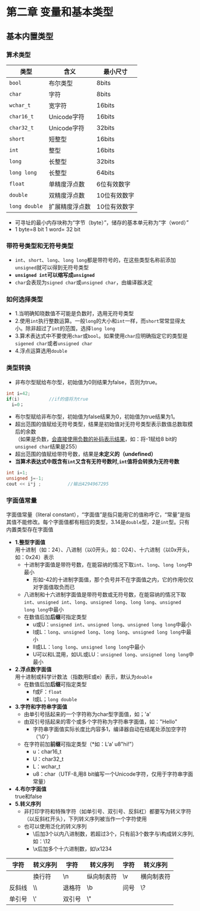 # 第二章 变量和基本类型

## 基本内置类型  
        
### 算术类型
| 类型 | 含义 | 最小尺寸|
|---|---|---|
| `bool` | 布尔类型  | 8bits |
| `char`| 字符 | 8bits |
| `wchar_t` | 宽字符 | 16bits |
| `char16_t` | Unicode字符 | 16bits |
| `char32_t` | Unicode字符 | 32bits |
| `short` | 短整型 | 16bits |
| `int` | 整型 | 16bits  |
| `long` | 长整型 | 32bits |
| `long long` | 长整型 | 64bits  |
| `float` | 单精度浮点数 | 6位有效数字 |
| `double` | 双精度浮点数 | 10位有效数字 |
| `long double` | 扩展精度浮点数 | 10位有效数字 |
- 可寻址的最小内存块称为“字节（byte）”，储存的基本单元称为“字（word）”  
- 1 byte=8 bit  1 word= 32 bit

### 带符号类型和无符号类型  
- `int`、`short`、`long`、`long long`都是带符号的，在这些类型名称前添加`unsigned`就可以得到无符号类型
- **`unsigned int`可以缩写成`unsigned`**  
- `char`会表现为`signed char`或`unsigned char`，由编译器决定

### 如何选择类型
- 1.当明确知晓数值不可能是负数时，选用无符号类型
- 2.使用`int`执行整数运算。一般`long`的大小和`int`一样，而`short`常常显得太小。除非超过了`int`的范围，选择`long long`
- 3.算术表达式中不要使用`char`或`bool`。如果使用`char`应明确指定它的类型是`sigened char`或者`unsigned char`  
- 4.浮点运算选用`double`  

### 类型转换
- 非布尔型赋给布尔型，初始值为0则结果为false，否则为true。  
```cpp
int i=42;
if(i)           //if的值将为true  
  i=0；
```
- 布尔型赋给非布尔型，初始值为false结果为0，初始值为true结果为1。
- 超出范围的值赋给无符号类型，结果是初始值对无符号类型表示数值总数取模后的余数  
  （如果是负数，[会直接使用负数的补码表示结果](https://blog.csdn.net/Songbai_Pu/article/details/9172689)，如：将-1赋给8 bit的`unsigned char`结果是255）  
 - 超出范围的值赋给带符号数，结果是**未定义的（undefined）**  
 - **当算术表达式中既含有`int`又含有无符号数时,`int`值将会转换为无符号数**  
 ```cpp
 int i=1;
 unsigned j=-1;
 cout << i*j ;          //输出4294967295
 ```  
 
 ### 字面值常量
 字面值常量（literal constant），“字面值”是指只能用它的值称呼它，“常量”是指其值不能修改。每个字面值都有相应的类型，3.14是`double`型，2是`int`型。只有内置类型存在字面值  
 - **1.整型字面值**  
 用十进制（如：24）、八进制（以0开头，如：024）、十六进制（以0x开头，如：0x24）表示  
   - 十进制字面值是带符号数，在能容纳的情况下取`int`、`long`、`long long`中最小  
     - 形如-42的十进制字面值，那个负号并不在字面值之内，它的作用仅仅对字面值取负而已
   - 八进制和十六进制字面值是带符号数或无符号数，在能容纳的情况下取`int`、`unsigned int`、`long`、`unsigned long`、`long long`、`unsigned long long`中最小  
   - 在数值后加**后缀**可指定类型 
     - u或U：`unsigned int`、`unsigned long`、`unsigned long long`中最小  
     - l或L：`long`、`unsigned long`、`long long`、`unsigned long long`中最小  
     - ll或LL：`long long`、`unsigned long long`中最小  
     - U可以和L混用，如UL或LU：`unsigned long`、`unsigned long long`中最小  
- **2.浮点数字面值**  
用十进制或科学计数法（指数用E或e）表示，默认为`double`
  - 在数值后加**后缀**可指定类型  
    - f或F：`float`
    - l或L；`long double`  
- **3.字符和字符串字面值**  
  - 由单引号括起来的一个字符称为char型字面值，如；'a'
  - 由双引号括起来的零个或多个字符称为字符串字面值，如："Hello"
    - 字符串字面值实际长度比内容多1，编译器自动在结尾处添加空字符（'\0'）
  - 在字符前加**前缀**可指定类型（*如：L‘a’  u8"hi!"）  
    - u：char16_t  
    - U：char32_t  
    - L：wchar_t  
    - u8：char（UTF-8,用8 bit编写一个Unicode字符，仅用于字符串字面常量）
- **4.布尔字面值**  
true和false  
- **5.转义序列**  
  - 非打印字符和特殊字符（如单引号、双引号、反斜杠）都要写为转义字符（以反斜杠开头），下列转义序列被当作一个字符使用  
  - 也可以使用泛化的转义序列
    - \后加3个以内八进制数，若超过3个，只有前3个数字与\构成转义序列,如：\12  
    - \x后加多个十六进制数，如\x1234
    
 | 字符| 转义序列 | 字符| 转义序列 |字符| 转义序列 |
 | --- | ---  | --- | ---  |--- | ---  |
     | 换行符 | \n | 纵向制表符 | \v |  横向制表符 | \t  | 回车符 | \r | 
| 反斜线 | \\\  | 退格符 | \b |  问号 | \\? |  进纸符 | \f |  响铃符 | \a | 
| 单引号 | \\'  | 双引号 | \\" |  



 
 
 
 
 
 
